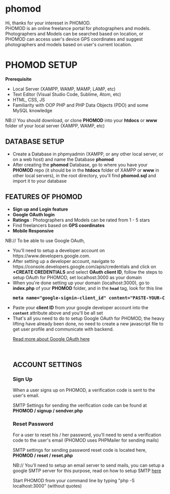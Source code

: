# phomod
Hi, thanks for your intereset in PHOMOD.<br>
PHOMOD is an online freelance portal for photographers and models.<br>
Photographers and Models can be searched based on location, or PHOMOD can access user's device GPS coordinates and suggest photographers and models based on user's current location.<br>

<h1>PHOMOD SETUP</h1>
<b>Prerequisite</b>
<ul>
 <li>Local Server (XAMPP, WAMP, MAMP, LAMP, etc)</li>
 <li>Text Editor (Visual Studio Code, Sublime, Atom, etc)</li>
 <li>HTML, CSS, JS</li>
 <li>Familiarity with OOP PHP and PHP Data Objects (PDO) and some MySQL knowledge</li>
</ul>
<p>NB:// You should download, or clone <b>PHOMOD</b> into your <b>htdocs</b> or <b>www</b> folder of your local server (XAMPP, WAMP, etc)</p>


 <h2>DATABASE SETUP</h2>
 <ul>
 <li>Create a Database in phpmyadmin (XAMPP, or any other local server, or on a web host) and name the Database <b>phomod</b></li>
 <li>After creating the <b>phomod</b> Database, go to where you have your <b>PHOMOD</b> repo (it should be in the <b>htdocs</b> folder of XAMPP or <b>www</b> in other local servers), in the root directory, you'll find <b>phomod.sql</b> and import it to your database</li>
 </ul>


<h2>FEATURES OF PHOMOD</h2>
<ul>
<li><b>Sign up and Login feature</b></li>
<li><b>Google OAuth login</b></li>
<li><b>Ratings</b> : Photographers and Models can be rated from 1 - 5 stars</li>
<li>Find freelancers based on <b>GPS coordinates</b></li>
<li><b>Mobile Responsive</b></li>
</ul>
NB:// To be able to use Google OAuth, 
<ul>
 <li>You'll need to setup a developer account on https://www.developers.google.com.</li>
 <li>After setting up a developer account, navigate to https://console.developers.google.com/apis/credentials and click on <b>+CREATE CREDENTIALS</b> and select <b>OAuth client ID</b>, follow the steps to setup OAuth for PHOMOD, set localhost:3000 as your domain</li>
 <li>When you're done setting up your domain (localhost:3000), go to <b>index.php</b> of your <b>PHOMOD</b> folder, and in the <code><b>head</b></code> tag, look for this line <br>
  <pre><b>meta name="google-signin-client_id" content="PASTE-YOUR-CLIENT-ID-HERE.apps.googleusercontent.com"</b></pre></li>
 <li>Paste your <b>client ID</b> from your google developer account into the <code><b>content</b></code> attribute above and you'll be all set</li>
 <li>That's all you need to do to setup Google OAuth for PHOMOD, the heavy lifting have already been done, no need to create a new javascript file to get user profile and communicate with backend.</li>
<p><a href="https://developers.google.com/identity/protocols/oauth2">Read more about Google OAuth here</a></p>
<br>


<h2>ACCOUNT SETTINGS</h2>

<h3>Sign Up</h3>
<p>When a user signs up on PHOMOD, a verification code is sent to the user's email.</p>
<p>SMTP Settings for sending the verification code can be found at <b>PHOMOD / signup / sendver.php</b></p>

<h3>Reset Password</h3>
<p>For a user to reset his / her password, you'll need to send a verification code to the user's email (PHOMOD uses PHPMailer for sending mails)</p>
<p>SMTP settings for sending password reset code is located here, <b>PHOMOD / reset / reset.php</b></p>

<p>NB:// You'll need to setup an email server to send mails, you can setup a google SMTP server for this purpose, read on how to setup SMTP <a href ="https://www.hostinger.com/tutorials/how-to-use-free-google-smtp-server">here</a></p>
 
 Start PHOMOD from your command line by typing "php -S localhost:3000" (without quotes)
